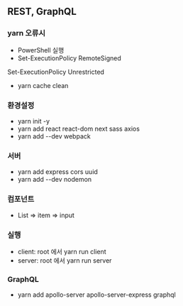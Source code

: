 ## REST, GraphQL
### yarn 오류시

- PowerShell 실행
- Set-ExecutionPolicy RemoteSigned
<!-- 또는 -->
Set-ExecutionPolicy Unrestricted

- yarn cache clean

### 환경설정

- yarn init -y
- yarn add react react-dom next sass axios
- yarn add --dev webpack

### 서버

- yarn add express cors uuid
- yarn add --dev nodemon

### 컴포넌트
- List => item => input

### 실행
- client: root 에서 yarn run client
- server: root 에서 yarn run server

### GraphQL
- yarn add apollo-server apollo-server-express graphql